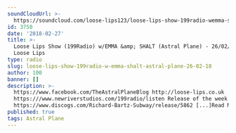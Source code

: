 ```yaml
---
soundCloudUrl: >-
  https://soundcloud.com/loose-lips123/loose-lips-show-199radio-wemma-shalt-astral-plane-260218
id: 3750
date: '2018-02-27'
title: >-
  Loose Lips Show (199Radio) w/EMMA &amp; SHALT (Astral Plane) - 26/02/18 -
  Loose Lips
type: radio
slug: loose-lips-show-199radio-w-emma-shalt-astral-plane-26-02-18
author: 100
banner: []
description: >-
  https://www.facebook.com/TheAstralPlaneBlog http://loose-lips.co.uk
  https:///www.newriverstudios.com/199radio/listen Release of the week =
  https://www.discogs.com/Richard-Bartz-Subway/release/5862 [...]Read More...
published: true
tags: Astral Plane
---
```

